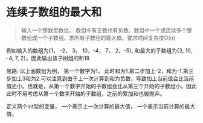 # 连续子数组的最大和

> 输入一个整数型数组。 数组中有正数也有负数。数组中一个或连续多个整数组成一个子数组。求所有子数组的最大值。要求时间复杂度O(n)

例如输入的数组为{1， -2， 3， 10，-4， 7， 2，-5}, 和最大的子数组为{3, 10, -4, 7, 2}，因此输出该子树组的和18

思路: 以上面数组为例， 第一个数字为1， 此时和为1.第二步加上-2，和为-1.第三步加上3和为2.可以注意到由于上一次计算到和为负数，导致加上当前值会比当前值还小。也就是，从第一个数字开始的子数组会比从第三个开始的子数组小。因此此时不用考虑从第一个数字开始的子数组，之前的累加和也被抛弃。


定义两个int型的变量， 一个表示上一次计算的最大值， 一个表示当前计算的最大值。